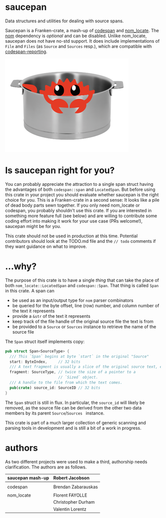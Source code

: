 # saucepan

Data structures and utilities for dealing with source spans.

Saucepan is a Franken-crate, a mash-up of [codespan](https://crates.io/crates/codespan) and
[nom_locate](https://crates.io/crates/nom_locate). The [nom](https://crates.io/crates/nom)
dependency is *optional* and can be disabled. Unlike nom_locate, saucepan does not have no-std
support. It does include implementations of `File` and `Files` (as `Source` and `Sources` resp.),
which are compatible with [codespan-reporting](https://crates.io/crates/codespan-reporting).


![saucepan](saucepan.png)


# Is saucepan right for you?

You can probably appreciate the attraction to a single span struct having the advantages of both
`codespan::span` and `LocatedSpan`. But before using this crate in your project you should evaluate
whether saucepan is the right choice for you. This is a Franken-crate in a second sense: It looks
like a pile of dead body parts sewn together. If you only need nom_locate or codespan, you probably
shouldn't use this crate. If you are interested in something more feature full (see below) and are
willing to contribute some coding effort into making it work for your use case (PRs welcome!),
saucepan might be for you. 

This crate should not be used in production at this time. Potential contributors should look at the
TODO.md file and the `// todo` comments if they want guidance on what to improve.

# ...why?

The purpose of this crate is to have a single *thing* that can take the place of both
 `nom_locate::LocatedSpan`
 and `codespan::Span`. That thing is called `Span` in this crate. A span can
 
 * be used as an input/output type for `nom` parser combinators
 * be queried for the byte offset, line (row) number, and column number of the text it represents
 * provide a `&str` of the text it represents
 * keep track of the file handle of the original source file the text is from
 * be provided to a `Source` or `Sources` instance to retrieve the name of the source file

The `Span` struct itself implements copy:

```rust
pub struct Span<SourceType> {
  /// This `Span` begins at byte `start` in the original "Source"
  start: ByteIndex,     // 32 bits
  /// A text fragment is usually a slice of the original source text, e.g. `&str` or `&[u8]`.
  fragment: SourceType, // twice the size of a pointer to a 
                        // `Sized` object.
  /// A handle to the file from which the text comes.
  pub(crate) source_id: SourceID // 32 bits
}
```

The `Span` struct is still in flux. In particular, the `source_id` will likely be removed, as the
source file can be derived from the other two data members by its parent `Source`/`Sources `
instance.

This crate is part of a much larger collection of generic scanning and parsing tools in development
and is still a bit of a work in progress.

# authors

As two different projects were used to make a third, authorship needs clarification. The authors
 are as follows.

| saucepan mash-up     | Robert Jacobson         |
| :------------------- | :---------------------- |
|                      |                         |
| codespan             | Brendan Zabarauskas     |
|                      |                         |
| nom_locate           | Florent FAYOLLE         |
|                      | Christopher Durham      |
|                      | Valentin Lorentz        |




